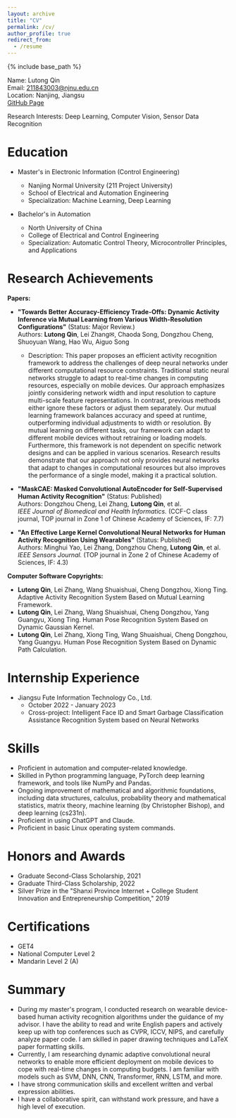 ```yaml
---
layout: archive
title: "CV"
permalink: /cv/
author_profile: true
redirect_from:
  - /resume
---
```


{% include base_path %}

Name: Lutong Qin  
Email: 211843003@njnu.edu.cn  
Location: Nanjing, Jiangsu  
[GitHub Page](https://github.com/Lutong-Qin)  

Research Interests: Deep Learning, Computer Vision, Sensor Data Recognition

Education
======
* Master's in Electronic Information (Control Engineering)
  - Nanjing Normal University (211 Project University)
  - School of Electrical and Automation Engineering
  - Specialization: Machine Learning, Deep Learning
  
* Bachelor's in Automation
  - North University of China
  - College of Electrical and Control Engineering
  - Specialization: Automatic Control Theory, Microcontroller Principles, and Applications

Research Achievements
======
**Papers:**
* **"Towards Better Accuracy-Efficiency Trade-Offs: Dynamic Activity Inference via Mutual Learning from Various Width-Resolution Configurations"** (Status: Major Review.)  
  Authors: **Lutong Qin**, Lei Zhang✉, Chaoda Song, Dongzhou Cheng, Shuoyuan Wang, Hao Wu, Aiguo Song
    - Description: This paper proposes an efficient activity recognition framework to address the challenges of deep neural networks under different computational resource constraints. Traditional static neural networks struggle to adapt to real-time changes in computing resources, especially on mobile devices. Our approach emphasizes jointly considering network width and input resolution to capture multi-scale feature representations. In contrast, previous methods either ignore these factors or adjust them separately. Our mutual learning framework balances accuracy and speed at runtime, outperforming individual adjustments to width or resolution. By mutual learning on different tasks, our framework can adapt to different mobile devices without retraining or loading models. Furthermore, this framework is not dependent on specific network designs and can be applied in various scenarios. Research results demonstrate that our approach not only provides neural networks that adapt to changes in computational resources but also improves the performance of a single model, making it a practical solution.

* **"MaskCAE: Masked Convolutional AutoEncoder for Self-Supervised Human Activity Recognition"** (Status: Published)  
  Authors: Dongzhou Cheng, Lei Zhang, **Lutong Qin**, et al.  
  *IEEE Journal of Biomedical and Health Informatics.* (CCF-C class journal, TOP journal in Zone 1 of Chinese Academy of Sciences, IF: 7.7)

* **"An Effective Large Kernel Convolutional Neural Networks for Human Activity Recognition Using Wearables"** (Status: Published)  
  Authors: Minghui Yao, Lei Zhang, Dongzhou Cheng, **Lutong Qin**, et al.  
  *IEEE Sensors Journal.* (TOP journal in Zone 2 of Chinese Academy of Sciences, IF: 4.3)
  
**Computer Software Copyrights:**
* **Lutong Qin**, Lei Zhang, Wang Shuaishuai, Cheng Dongzhou, Xiong Ting. Adaptive Activity Recognition System Based on Mutual Learning Framework.
* **Lutong Qin**, Lei Zhang, Wang Shuaishuai, Cheng Dongzhou, Yang Guangyu, Xiong Ting. Human Pose Recognition System Based on Dynamic Gaussian Kernel.
* **Lutong Qin**, Lei Zhang, Xiong Ting, Wang Shuaishuai, Cheng Dongzhou, Yang Guangyu. Human Pose Recognition System Based on Dynamic Path Calculation.

Internship Experience
======
* Jiangsu Fute Information Technology Co., Ltd.
  - October 2022 - January 2023
  - Cross-project: Intelligent Face ID and Smart Garbage Classification Assistance Recognition System based on Neural Networks

Skills
======
* Proficient in automation and computer-related knowledge.
* Skilled in Python programming language, PyTorch deep learning framework, and tools like NumPy and Pandas.
* Ongoing improvement of mathematical and algorithmic foundations, including data structures, calculus, probability theory and mathematical statistics, matrix theory, machine learning (by Christopher Bishop), and deep learning (cs231n).
* Proficient in using ChatGPT and Claude.
* Proficient in basic Linux operating system commands.

Honors and Awards
======
* Graduate Second-Class Scholarship, 2021
* Graduate Third-Class Scholarship, 2022
* Silver Prize in the "Shanxi Province Internet + College Student Innovation and Entrepreneurship Competition," 2019

Certifications
======
* GET4
* National Computer Level 2
* Mandarin Level 2 (A)

Summary
======
* During my master's program, I conducted research on wearable device-based human activity recognition algorithms under the guidance of my advisor. I have the ability to read and write English papers and actively keep up with top conferences such as CVPR, ICCV, NIPS, and carefully analyze paper code. I am skilled in paper drawing techniques and LaTeX paper formatting skills.
* Currently, I am researching dynamic adaptive convolutional neural networks to enable more efficient deployment on mobile devices to cope with real-time changes in computing budgets. I am familiar with models such as SVM, DNN, CNN, Transformer, RNN, LSTM, and more.
* I have strong communication skills and excellent written and verbal expression abilities.
* I have a collaborative spirit, can withstand work pressure, and have a high level of execution.


